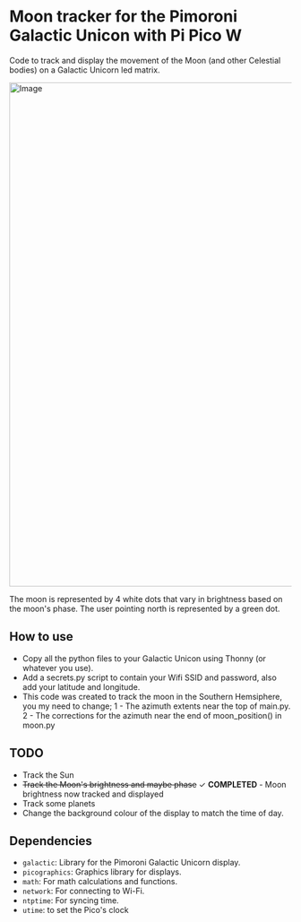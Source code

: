 # Moon tracker for the Pimoroni Galactic Unicon with Pi Pico W

Code to track and display the movement of the Moon (and other Celestial bodies) on a Galactic Unicorn led matrix.

<img src="https://github.com/greensh16/Galactic-Moon/assets/20108650/97e9f2e9-ab1d-4d9c-9ad3-bd605cca9bcd" alt="Image" width="900">

The moon is represented by 4 white dots that vary in brightness based on the moon's phase. The user pointing north is represented by a green dot.

## How to use

- Copy all the python files to your Galactic Unicon using Thonny (or whatever you use).
- Add a secrets.py script to contain your Wifi SSID and password, also add your latitude and longitude.
- This code was created to track the moon in the Southern Hemsiphere, you my need to change; 1 - The azimuth extents near the top of main.py. 2 - The corrections for the azimuth near the end of moon_position() in moon.py

## TODO

- Track the Sun
- ~~Track the Moon's brightness and maybe phase~~ ✓ **COMPLETED** - Moon brightness now tracked and displayed
- Track some planets
- Change the background colour of the display to match the time of day.

## Dependencies
- ```galactic```: Library for the Pimoroni Galactic Unicorn display.
- ```picographics```: Graphics library for displays.
- ```math```: For math calculations and functions.
- ```network```: For connecting to Wi-Fi.
- ```ntptime```: For syncing time.
- ```utime```: to set the Pico's clock

